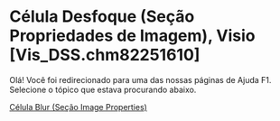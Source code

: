 
# Célula Desfoque (Seção Propriedades de Imagem), Visio [Vis_DSS.chm82251610]

Olá! Você foi redirecionado para uma das nossas páginas de Ajuda F1. Selecione o tópico que estava procurando abaixo.

[Célula Blur (Seção Image Properties)](http://msdn.microsoft.com/library/8b077cdb-6036-4f77-dc20-a476bb75b0f7%28Office.15%29.aspx)
